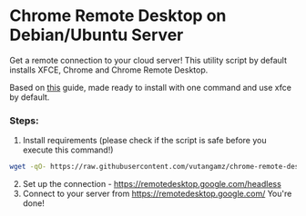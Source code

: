 # Chrome Remote Desktop on Debian/Ubuntu Server

Get a remote connection to your cloud server! This utility script by default installs XFCE, Chrome and Chrome Remote Desktop.

Based on [this](https://cloud.google.com/solutions/chrome-desktop-remote-on-compute-engine) guide, made ready to install with one command and use xfce by default.

### Steps:
1. Install requirements (please check if the script is safe before you execute this command!)
```sh
wget -qO- https://raw.githubusercontent.com/vutangamz/chrome-remote-desktop/master/install.sh | sudo bash
```
2. Set up the connection - https://remotedesktop.google.com/headless
3. Connect to your server from https://remotedesktop.google.com/
You're done!
